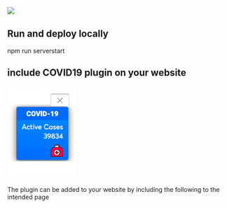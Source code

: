 <div><img src="public/images/coivid19.gif"></div>

## Run and deploy locally
npm run serverstart

## include COVID19 plugin on your website

<div><img src="public/images/plugin.png"></div>

The plugin can be added to your website by including the following to the intended page  

<script src="dashboard_plugin/coronaindia.js"> </script>
<link rel="stylesheet" href="dashboard_plugin/coronaindia.css" />
